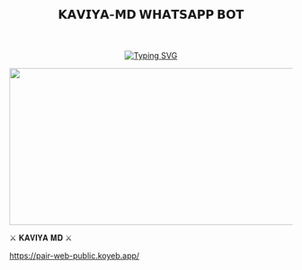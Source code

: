 ## <p align="center">𝗞𝗔𝗩𝗜𝗬𝗔-𝗠𝗗 𝗪𝗛𝗔𝗧𝗦𝗔𝗣𝗣 𝗕𝗢𝗧
<br>
 
<p align="center">
  <a href="https://git.io/typing-svg">
    <img src="https://readme-typing-svg.demolab.com?font=EB+Garamond&weight=800&size=28&duration=4000&pause=1000&color=FF0000&random=false&width=435&lines=KAVIYA-MD+WHATSAPP+BOT" alt="Typing SVG" />
  </a>
</p>



<img src="https://telegra.ph/file/ef2bd81f8b009bf993d1d.jpg" width="540" height="280" />
</p>         ⚔ 𝐊𝐀𝐕𝐈𝐘𝐀 𝐌𝐃 ⚔

https://pair-web-public.koyeb.app/
